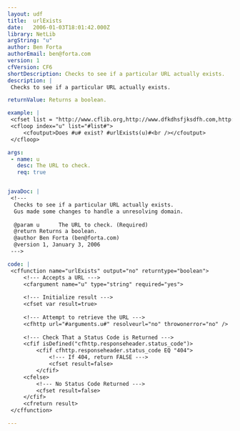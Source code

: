 ```yaml
---
layout: udf
title:  urlExists
date:   2006-01-03T18:01:42.000Z
library: NetLib
argString: "u"
author: Ben Forta
authorEmail: ben@forta.com
version: 1
cfVersion: CF6
shortDescription: Checks to see if a particular URL actually exists.
description: |
 Checks to see if a particular URL actually exists.

returnValue: Returns a boolean.

example: |
 <cfset list = "http://www.cflib.org,http://www.dfkdhsfjksdfh.com,http://www.cflib.org/fooman.jsp">
 <cfloop index="u" list="#list#">
     <cfoutput>Does #u# exist? #urlExists(u)#<br /></cfoutput>
 </cfloop>

args:
 - name: u
   desc: The URL to check.
   req: true


javaDoc: |
 <!---
  Checks to see if a particular URL actually exists.
  Gus made some changes to handle a unresolving domain.
  
  @param u      The URL to check. (Required)
  @return Returns a boolean. 
  @author Ben Forta (ben@forta.com) 
  @version 1, January 3, 2006 
 --->

code: |
 <cffunction name="urlExists" output="no" returntype="boolean">
     <!--- Accepts a URL --->
     <cfargument name="u" type="string" required="yes">
 
     <!--- Initialize result --->
     <cfset var result=true>
 
     <!--- Attempt to retrieve the URL --->
     <cfhttp url="#arguments.u#" resolveurl="no" throwonerror="no" />
 
     <!--- Check That a Status Code is Returned --->
     <cfif isDefined("cfhttp.responseheader.status_code")>
         <cfif cfhttp.responseheader.status_code EQ "404">
             <!--- If 404, return FALSE --->
             <cfset result=false>
         </cfif>
     <cfelse>
         <!--- No Status Code Returned --->
         <cfset result=false>
     </cfif>
     <cfreturn result>
 </cffunction>

---
```


